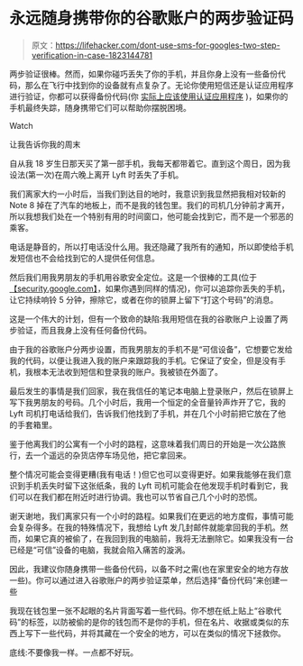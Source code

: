 # 永远随身携带你的谷歌账户的两步验证码

> 原文：<https://lifehacker.com/dont-use-sms-for-googles-two-step-verification-in-case-1823144781>

两步验证很棒。然而，如果你碰巧丢失了你的手机，并且你身上没有一些备份代码，那么在飞行中找到你的设备就有点复杂了。无论你使用短信还是认证应用程序进行验证，你都可以获得备份代码(你 [实际上应该使用认证应用程序](https://lifehacker.com/add-a-pin-to-your-smartphone-account-1822852279) )，如果你的手机最终失踪，随身携带它们可以帮助你摆脱困境。

Watch

让我告诉你我的周末

自从我 18 岁生日那天买了第一部手机，我每天都带着它。直到这个周日，因为我设法(第一次)在周六晚上离开 Lyft 时丢失了手机。

我们离家大约一小时后，当我们到达目的地时，我意识到我显然把我相对较新的 Note 8 掉在了汽车的地板上，而不是我的钱包里。我们的司机几分钟前才离开，所以我想我们处在一个特别有用的时间窗口，他可能会找到它，而不是一个邪恶的乘客。

电话是静音的，所以打电话没什么用。我还隐藏了我所有的通知，所以即使给手机发短信也不会给找到它的人提供任何信息。

然后我们用我男朋友的手机用谷歌安全定位。这是一个很棒的工具(位于[【security.google.com】](http://security.google.com)，如果你遇到同样的情况)，你可以追踪你丢失的手机，让它持续响铃 5 分钟，擦除它，或者在你的锁屏上留下“打这个号码”的消息。

这是一个伟大的计划，但有一个致命的缺陷:我用短信在我的谷歌账户上设置了两步验证，而且我身上没有任何备份代码。

由于我的谷歌账户分两步设置，而我男朋友的手机不是“可信设备”，它想要它发给我的代码，以便让我进入我的账户来跟踪我的手机。它保证了安全，但是没有手机，我根本无法收到短信和登录我的账户。我被锁在外面了。

最后发生的事情是我们回家，我在我信任的笔记本电脑上登录账户，然后在锁屏上写下我男朋友的号码。几个小时后，我用一个恒定的全音量铃声炸开了它，我的 Lyft 司机打电话给我们，告诉我们他找到了手机，并在几个小时前把它放在了他的手套箱里。

鉴于他离我们的公寓有一个小时的路程，这意味着我们周日的开始是一次公路旅行，去一个遥远的杂货店停车场见他，把它拿回来。

整个情况可能会变得更糟(我有电话！)但它也可以变得更好。如果我能够在我们意识到手机丢失时留下这张纸条，我的 Lyft 司机可能会在他发现手机时看到它，我们可以在我们都在附近时进行协调。我也可以节省自己几个小时的恐慌。

谢天谢地，我们离家只有一个小时的路程。如果我们在更远的地方度假，事情可能会复杂得多。在我的特殊情况下，我想给 Lyft 发几封邮件就能拿回我的手机。然而，如果它真的被偷了，在我回到我的电脑前，我将无法删除它。如果我没有一台已经是“可信”设备的电脑，我就会陷入痛苦的漩涡。

因此，我建议你随身携带一些备份代码，以备不时之需(也在家里安全的地方存放一些)。你可以通过进入谷歌账户的两步验证菜单，然后选择“备份代码”来创建一些

我现在钱包里一张不起眼的名片背面写着一些代码。你不想在纸上贴上“谷歌代码”的标签，以防被偷的是你的钱包而不是你的手机，但在名片、收据或类似的东西上写下一些代码，并将其藏在一个安全的地方，可以在类似的情况下拯救你。

底线:不要像我一样。一点都不好玩。